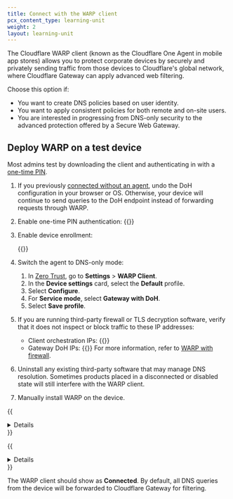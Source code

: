 ```yaml
---
title: Connect with the WARP client
pcx_content_type: learning-unit
weight: 2
layout: learning-unit
---
```


The Cloudflare WARP client (known as the Cloudflare One Agent in mobile app stores) allows you to protect corporate devices by securely and privately sending traffic from those devices to Cloudflare's global network, where Cloudflare Gateway can apply advanced web filtering.

Choose this option if:

- You want to create DNS policies based on user identity.
- You want to apply consistent policies for both remote and on-site users.
- You are interested in progressing from DNS-only security to the advanced protection offered by a Secure Web Gateway.

## Deploy WARP on a test device

Most admins test by downloading the client and authenticating in with a [one-time PIN](/cloudflare-one/identity/one-time-pin/).

1. If you previously [connected without an agent](/learning-paths/dns-filtering/connect-devices/change-dns-resolver/), undo the DoH configuration in your browser or OS. Otherwise, your device will continue to send queries to the DoH endpoint instead of forwarding requests through WARP.
2. Enable one-time PIN authentication:
    {{<render file="access/_one-time-pin.md" productFolder="cloudflare-one">}}
3. Enable device enrollment:

    {{<render file="warp/_device-enrollment.md" productFolder="cloudflare-one">}}

4. Switch the agent to DNS-only mode:
    1. In [Zero Trust](https://one.dash.cloudflare.com/), go to **Settings** > **WARP Client**.
    2. In the **Device settings** card, select the **Default** profile.
    3. Select **Configure**.
    4. For **Service mode**, select **Gateway with DoH**.
    5. Select **Save profile**.

5. If you are running third-party firewall or TLS decryption software, verify that it does not inspect or block traffic to these IP addresses:
    - Client orchestration IPs:
        {{<render file="warp/_client-orchestration-ips.md" productFolder="cloudflare-one">}}
    - Gateway DoH IPs:
        {{<render file="warp/_doh-ips.md" productFolder="cloudflare-one">}}
For more information, refer to [WARP with firewall](/cloudflare-one/connections/connect-devices/warp/deployment/firewall/).
6. Uninstall any existing third-party software that may manage DNS resolution. Sometimes products placed in a disconnected or disabled state will still interfere with the WARP client.
7. Manually install WARP on the device.

{{<details header="Window, macOS, and Linux">}}

{{<render file="warp/_enroll-desktop.md" productFolder="cloudflare-one">}}

{{</details>}}

{{<details header="iOS, Android, and ChromeOS">}}

{{<render file="warp/_enroll-ios-android.md" productFolder="cloudflare-one">}}

{{</details>}}

The WARP client should show as **Connected**. By default, all DNS queries from the device will be forwarded to Cloudflare Gateway for filtering.
